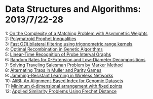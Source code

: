 # Data Structures and Algorithms: 2013/7/22-28  
1: [On the Complexity of a Matching Problem with Asymmetric Weights](https://doi.org/10.48550/arXiv.1307.4420)  
2: [Polymatroid Prophet Inequalities](https://doi.org/10.48550/arXiv.1307.5299)  
3: [Fast O(1) bilateral filtering using trigonometric range kernels](https://doi.org/10.48550/arXiv.1105.4204)  
4: [Optimal Recombination in Genetic Algorithms](https://doi.org/10.48550/arXiv.1307.5519)  
5: [Linear-Time Recognition of Probe Interval Graphs](https://doi.org/10.48550/arXiv.1307.5547)  
6: [Random Rates for 0-Extension and Low-Diameter Decompositions](https://doi.org/10.48550/arXiv.1307.5582)  
7: [Solving Traveling Salesman Problem by Marker Method](https://doi.org/10.48550/arXiv.1307.5674)  
8: [Alternating Traps in Muller and Parity Games](https://doi.org/10.48550/arXiv.1303.3777)  
9: [Jamming-Resistant Learning in Wireless Networks](https://doi.org/10.48550/arXiv.1307.5290)  
10: [AliBI: An Alignment-Based Index for Genomic Datasets](https://doi.org/10.48550/arXiv.1307.6462)  
11: [Minimum d-dimensional arrangement with fixed points](https://doi.org/10.48550/arXiv.1307.6627)  
12: [Applied Similarity Problems Using Frechet Distance](https://doi.org/10.48550/arXiv.1307.6628)  
